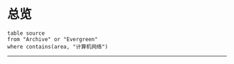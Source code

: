 # 总览
```dataview
table source
from "Archive" or "Evergreen"
where contains(area, "计算机网络")
```
---






